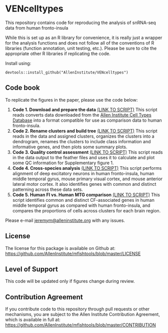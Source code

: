 # VENcelltypes
This repository contains code for reproducing the analysis of snRNA-seq data from human fronto-insula

While this is set up as an R library for convenience, it is really just a wrapper for the analysis functions and does not follow all of the conventions of R libraries (function annotation, unit testing, etc.).  Please be sure to cite the appropriate other R libraries if replicating the code.  

Install using:
```
devtools::install_github("AllenInstitute/VENcelltypes")
```
## Code book

To replicate the figures in the paper, please use the code below:

1. **Code 1. Download and prepare the data** [(LINK TO SCRIPT)](http://htmlpreview.github.io/?https://github.com/AllenInstitute/VENcelltypes/blob/master/vignettes/Code1_prepareComparisonDataSets.nb.html)  This script reads converts data downloaded from the [Allen Institute Cell Types Database](http://celltypes.brain-map.org/rnaseq) into a format compatible for use as comparison data to human fronto-insula.  
2. **Code 2. Rename clusters and build tree** [(LINK TO SCRIPT)](http://htmlpreview.github.io/?https://github.com/AllenInstitute/VENcelltypes/blob/master/vignettes/Code2_clusterNames_buildTree_Fig1.nb.html)  This script reads in the data and assigned clusters, organizes the clusters into a dendrogram, renames the clusters to include class information and informative genes, and then plots some summary plots.  
3. **Code 3. Quality control assessment** [(LINK TO SCRIPT)](http://htmlpreview.github.io/?https://github.com/AllenInstitute/VENcelltypes/blob/master/vignettes/Code3_QC_assessment_FigS1.nb.html)  This script reads in the data output to the feather files and uses it to calculate and plot some QC information for Supplementary figure 1.  
4. **Code 4. Cross-species analysis** [(LINK TO SCRIPT)](http://htmlpreview.github.io/?https://github.com/AllenInstitute/VENcelltypes/blob/master/vignettes/Code4_crossSpeciesComparisons.nb.html)  This script performs alignment of deep excitatory neurons in human fronto-insula, human middle temporal gyrus, mouse primary visual cortex, and mouse anterior lateral motor cortex.  It also identifies genes with common and distinct patterning across these data sets.  
5. **Code 5. Human FI vs. Human MTG comparison** [(LINK TO SCRIPT)](http://htmlpreview.github.io/?https://github.com/AllenInstitute/VENcelltypes/blob/master/vignettes/Code5_humanMTGvsFI.nb.html)  This script identifies common and distinct CF-associated genes in human middle temporal gyrus as compared with human fronto-insula, and compares the proportions of cells across clusters for each brain region.  

Please e-mail jeremym@alleninstitute.org with any issues.

## License

The license for this package is available on Github at: https://github.com/AllenInstitute/mfishtools/blob/master/LICENSE

## Level of Support

This code will be updated only if figures change during review.

## Contribution Agreement

If you contribute code to this repository through pull requests or other mechanisms, you are subject to the Allen Institute Contribution Agreement, which is available in full at: https://github.com/AllenInstitute/mfishtools/blob/master/CONTRIBUTION
